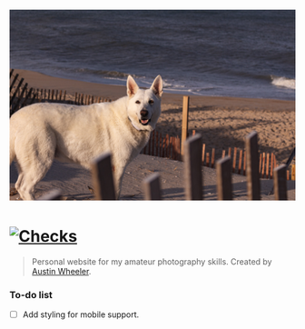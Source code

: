 # [![austinwheeler.me](/images/photo4.jpg)](austinwheeler.me)
# [![Checks](dist/assets/header.png)](austinwheeler.me/checks)

> Personal website for my amateur photography skills. Created by [Austin Wheeler](https://austinwheeler.me).

### To-do list

- [ ] Add styling for mobile support.
